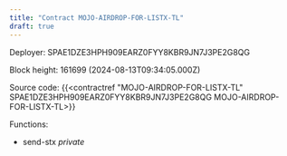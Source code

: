 ```yaml
---
title: "Contract MOJO-AIRDROP-FOR-LISTX-TL"
draft: true
---
```

Deployer: SPAE1DZE3HPH909EARZ0FYY8KBR9JN7J3PE2G8QG


 



Block height: 161699 (2024-08-13T09:34:05.000Z)

Source code: {{<contractref "MOJO-AIRDROP-FOR-LISTX-TL" SPAE1DZE3HPH909EARZ0FYY8KBR9JN7J3PE2G8QG MOJO-AIRDROP-FOR-LISTX-TL>}}

Functions:

* send-stx _private_
